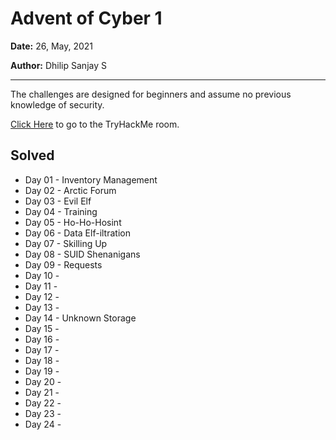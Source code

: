 # Advent of Cyber 1

**Date:** 26, May, 2021

**Author:** Dhilip Sanjay S

---

The challenges are designed for beginners and assume no previous knowledge of security.

[Click Here](https://tryhackme.com/room/25daysofchristmas) to go to the TryHackMe room.

## Solved
- Day 01 - Inventory Management
- Day 02 - Arctic Forum
- Day 03 - Evil Elf
- Day 04 - Training
- Day 05 - Ho-Ho-Hosint
- Day 06 - Data Elf-iltration
- Day 07 - Skilling Up
- Day 08 - SUID Shenanigans
- Day 09 - Requests
- Day 10 - 
- Day 11 -
- Day 12 -
- Day 13 -
- Day 14 - Unknown Storage
- Day 15 -
- Day 16 -
- Day 17 -
- Day 18 -
- Day 19 -
- Day 20 -
- Day 21 -
- Day 22 -
- Day 23 -
- Day 24 -